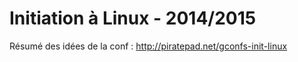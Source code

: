Initiation à Linux - 2014/2015
==============================

Résumé des idées de la conf : http://piratepad.net/gconfs-init-linux
